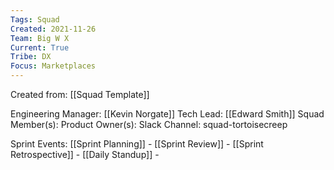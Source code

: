 ```yaml
---
Tags: Squad 
Created: 2021-11-26
Team: Big W X
Current: True
Tribe: DX
Focus: Marketplaces
---
```

Created from: [[Squad Template]]

Engineering Manager: [[Kevin Norgate]]
Tech Lead: [[Edward Smith]]
Squad Member(s): 
Product Owner(s): 
Slack Channel: squad-tortoisecreep

Sprint Events:
[[Sprint Planning]] - 
[[Sprint Review]] - 
[[Sprint Retrospective]] - 
[[Daily Standup]] - 